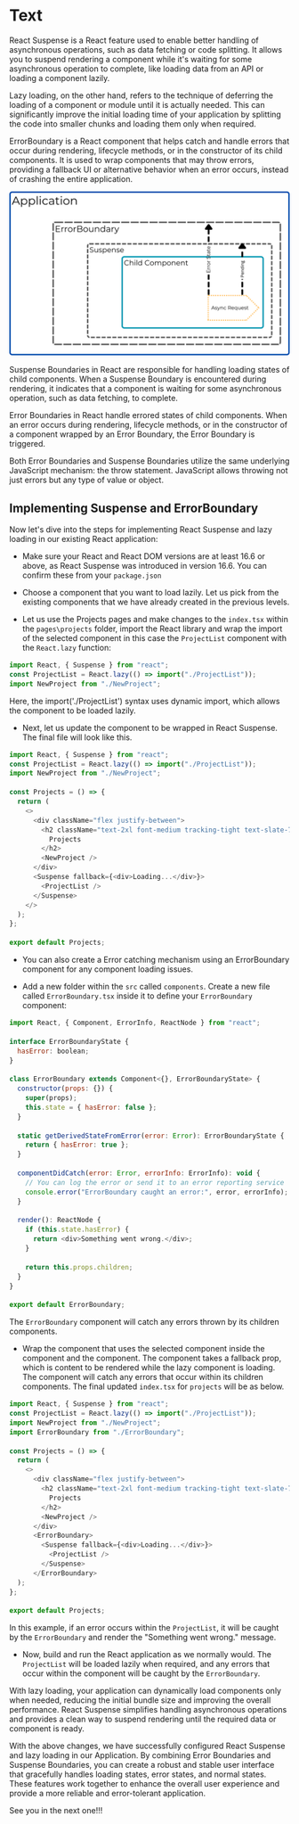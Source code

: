 # Text

React Suspense is a React feature used to enable better handling of asynchronous operations, such as data fetching or code splitting. It allows you to suspend rendering a component while it's waiting for some asynchronous operation to complete, like loading data from an API or loading a component lazily.

Lazy loading, on the other hand, refers to the technique of deferring the loading of a component or module until it is actually needed. This can significantly improve the initial loading time of your application by splitting the code into smaller chunks and loading them only when required.

ErrorBoundary is a React component that helps catch and handle errors that occur during rendering, lifecycle methods, or in the constructor of its child components. It is used to wrap components that may throw errors, providing a fallback UI or alternative behavior when an error occurs, instead of crashing the entire application.

![Suspense and Error Boundary Architecture](suspense-errorboundary.png)

Suspense Boundaries in React are responsible for handling loading states of child components. When a Suspense Boundary is encountered during rendering, it indicates that a component is waiting for some asynchronous operation, such as data fetching, to complete. 

Error Boundaries in React handle errored states of child components. When an error occurs during rendering, lifecycle methods, or in the constructor of a component wrapped by an Error Boundary, the Error Boundary is triggered.

Both Error Boundaries and Suspense Boundaries utilize the same underlying JavaScript mechanism: the throw statement. JavaScript allows throwing not just errors but any type of value or object.

## Implementing Suspense and ErrorBoundary

Now let's dive into the steps for implementing React Suspense and lazy loading in our existing React application:

- Make sure your React and React DOM versions are at least 16.6 or above, as React Suspense was introduced in version 16.6. You can confirm these from your `package.json`

- Choose a component that you want to load lazily. Let us pick from the existing components that we have already created in the previous levels.

- Let us use the Projects pages and make changes to the `index.tsx` within the `pages\projects` folder, import the React library and wrap the import of the selected component in this case the `ProjectList` component with the `React.lazy` function:

```js
import React, { Suspense } from "react";
const ProjectList = React.lazy(() => import("./ProjectList"));
import NewProject from "./NewProject";
```

Here, the import('./ProjectList') syntax uses dynamic import, which allows the component to be loaded lazily.

- Next, let us update the component to be wrapped in React Suspense. The final file will look like this.

```js
import React, { Suspense } from "react";
const ProjectList = React.lazy(() => import("./ProjectList"));
import NewProject from "./NewProject";

const Projects = () => {
  return (
    <>
      <div className="flex justify-between">
        <h2 className="text-2xl font-medium tracking-tight text-slate-700">
          Projects
        </h2>
        <NewProject />
      </div>
      <Suspense fallback={<div>Loading...</div>}>
        <ProjectList />
      </Suspense>
    </>
  );
};

export default Projects;
```

- You can also create a Error catching mechanism using an ErrorBoundary component for any component loading issues.

- Add a new folder within the `src` called `components`. Create a new file called `ErrorBoundary.tsx` inside it to define your `ErrorBoundary` component:

```js
import React, { Component, ErrorInfo, ReactNode } from "react";

interface ErrorBoundaryState {
  hasError: boolean;
}

class ErrorBoundary extends Component<{}, ErrorBoundaryState> {
  constructor(props: {}) {
    super(props);
    this.state = { hasError: false };
  }

  static getDerivedStateFromError(error: Error): ErrorBoundaryState {
    return { hasError: true };
  }

  componentDidCatch(error: Error, errorInfo: ErrorInfo): void {
    // You can log the error or send it to an error reporting service
    console.error("ErrorBoundary caught an error:", error, errorInfo);
  }

  render(): ReactNode {
    if (this.state.hasError) {
      return <div>Something went wrong.</div>;
    }

    return this.props.children;
  }
}

export default ErrorBoundary;
```

The `ErrorBoundary` component will catch any errors thrown by its children components.

- Wrap the component that uses the selected component inside the <Suspense> component and the <ErrorBoundary> component. The <Suspense> component takes a fallback prop, which is content to be rendered while the lazy component is loading. The <ErrorBoundary> component will catch any errors that occur within its children components. The final updated `index.tsx` for `projects` will be as below.

```js
import React, { Suspense } from "react";
const ProjectList = React.lazy(() => import("./ProjectList"));
import NewProject from "./NewProject";
import ErrorBoundary from "./ErrorBoundary";

const Projects = () => {
  return (
    <>
      <div className="flex justify-between">
        <h2 className="text-2xl font-medium tracking-tight text-slate-700">
          Projects
        </h2>
        <NewProject />
      </div>
      <ErrorBoundary>
        <Suspense fallback={<div>Loading...</div>}>
          <ProjectList />
        </Suspense>
      </ErrorBoundary>
  );
};

export default Projects;
```

In this example, if an error occurs within the `ProjectList`, it will be caught by the `ErrorBoundary` and render the "Something went wrong." message.

- Now, build and run the React application as we normally would. The `ProjectList` will be loaded lazily when required, and any errors that occur within the component will be caught by the `ErrorBoundary`.

With lazy loading, your application can dynamically load components only when needed, reducing the initial bundle size and improving the overall performance. React Suspense simplifies handling asynchronous operations and provides a clean way to suspend rendering until the required data or component is ready.

With the above changes, we have successfully configured React Suspense and lazy loading in our Application. By combining Error Boundaries and Suspense Boundaries, you can create a robust and stable user interface that gracefully handles loading states, error states, and normal states. These features work together to enhance the overall user experience and provide a more reliable and error-tolerant application.

See you in the next one!!!
